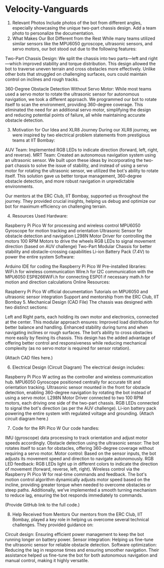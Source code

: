 # Velocity-Vanguards
1. Relevant Photos
Include photos of the bot from different angles, especially showcasing the unique two-part chassis design.
Add a team photo to personalize the documentation.
2. What Makes Our Bot Different from the Rest
While many teams utilized similar sensors like the MPU6050 gyroscope, ultrasonic sensors, and servo motors, our bot stood out due to the following features:

Two-Part Chassis Design: We split the chassis into two parts—left and right—which improved stability and torque distribution. This design allowed the bot to traverse uneven terrain and cross obstacles more effectively. Unlike other bots that struggled on challenging surfaces, ours could maintain control on inclines and rough tracks.

360-Degree Obstacle Detection Without Servo Motor: While most teams used a servo motor to rotate the ultrasonic sensor for autonomous navigation, we took a different approach. We programmed our bot to rotate itself to scan the environment, providing 360-degree coverage. This eliminated the need for an additional servo motor, simplifying the design and reducing potential points of failure, all while maintaining accurate obstacle detection.

3. Motivation for Our Idea and XLR8 Journey
During our XLR8 journey, we were inspired by two electrical problem statements from prestigious teams at IIT Bombay:

AUV Team: Implemented RGB LEDs to indicate direction (forward, left, right, and reverse).
MRT Team: Created an autonomous navigation system using an ultrasonic sensor.
We built upon these ideas by incorporating the two-part chassis to solve the issue of stability, and instead of using a servo motor for rotating the ultrasonic sensor, we utilized the bot's ability to rotate itself. This solution gave us better torque management, 360-degree obstacle detection, and more robust navigation in unpredictable environments.

Our mentors at the ERC Club, IIT Bombay, supported us throughout the journey. They provided crucial insights, helping us debug and optimize our bot for maximum efficiency on challenging terrain.

4. Resources Used
Hardware:

Raspberry Pi Pico W for processing and wireless control
MPU6050 Gyroscope for motion tracking and orientation
Ultrasonic Sensor for obstacle detection and navigation
L298N Motor Driver for controlling the motors
100 RPM Motors to drive the wheels
RGB LEDs to signal movement direction (based on AUV challenge)
Two-Part Modular Chassis for better stability and obstacle-crossing capabilities
Li-ion Battery Pack (7.4V) to power the entire system
Software:

Arduino IDE for coding the Raspberry Pi Pico W
Pre-installed libraries:
WiFi.h for wireless communication
Wire.h for I2C communication with the MPU6050
ESP8266WiFi.h for connecting ESP01 if necessary
math.h for motion and direction calculations
Online Resources:

Raspberry Pi Pico W official documentation
Tutorials on MPU6050 and ultrasonic sensor integration
Support and mentorship from the ERC Club, IIT Bombay
5. Mechanical Design (CAD File)
The chassis was designed with two distinct sections:

Left and Right parts, each holding its own motor and electronics, connected at the center.
This modular approach ensures:
Improved load distribution for better balance and handling.
Enhanced stability during turns and when navigating inclines or rough surfaces.
The bot’s ability to cross obstacles more easily by flexing its chassis.
This design has the added advantage of offering better control and responsiveness while reducing mechanical complexity (as no servo motor is required for sensor rotation).

(Attach CAD files here.)

6. Electrical Design (Circuit Diagram)
The electrical design includes:

Raspberry Pi Pico W acting as the controller and wireless communication hub.
MPU6050 Gyroscope positioned centrally for accurate tilt and orientation tracking.
Ultrasonic sensor mounted in the front for obstacle detection, enabling 360-degree navigation by rotating the bot instead of using a servo motor.
L298N Motor Driver connected to two 100 RPM motors, each driving one side of the two-part chassis.
RGB LEDs connected to signal the bot's direction (as per the AUV challenge).
Li-ion battery pack powering the entire system with regulated voltage and grounding.
(Attach circuit diagram here.)

7. Code for the RPi Pico W
Our code handles:

IMU (gyroscope) data processing to track orientation and adjust motor speeds accordingly.
Obstacle detection using the ultrasonic sensor: The bot rotates itself to scan for obstacles, offering 360-degree coverage without requiring a servo motor.
Motor control: Based on the sensor inputs, the bot adjusts its movement speed and direction to navigate autonomously.
RGB LED feedback: RGB LEDs light up in different colors to indicate the direction of movement (forward, reverse, left, right).
Wireless control via the Raspberry Pi Pico W for real-time commands and feedback.
The bot's motion control algorithm dynamically adjusts motor speed based on the incline, providing greater torque when needed to overcome obstacles or steep paths. Additionally, we’ve implemented a smooth turning mechanism to reduce lag, ensuring the bot responds immediately to commands.

(Provide GitHub link to the full code.)

8. Help Received from Mentors
Our mentors from the ERC Club, IIT Bombay, played a key role in helping us overcome several technical challenges. They provided guidance on:

Circuit design: Ensuring efficient power management to keep the bot running longer on battery power.
Sensor integration: Helping us fine-tune the ultrasonic sensor for reliable obstacle detection.
Software optimization: Reducing the lag in response times and ensuring smoother navigation.
Their assistance helped us fine-tune the bot for both autonomous navigation and manual control, making it highly versatile.
